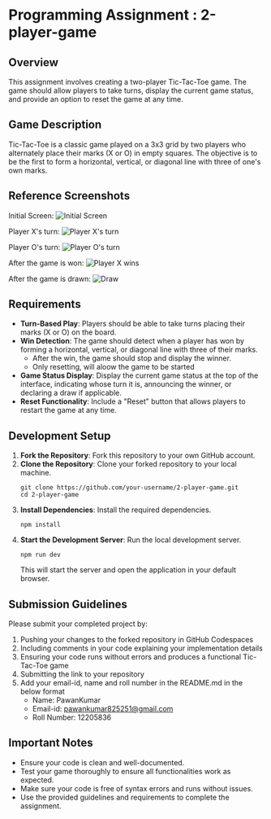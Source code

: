 # Programming Assignment : 2-player-game

## Overview

This assignment involves creating a two-player Tic-Tac-Toe game. The game should allow players to take turns, display the current game status, and provide an option to reset the game at any time.

## Game Description

Tic-Tac-Toe is a classic game played on a 3x3 grid by two players who alternately place their marks (X or O) in empty squares. The objective is to be the first to form a horizontal, vertical, or diagonal line with three of one's own marks.

## Reference Screenshots

Initial Screen:
![Initial Screen](/public/initial-screen.png)

Player X's turn:
![Player X's turn](/public/after-player-x-selected.png)

Player O's turn:
![Player O's turn](/public/player-o-selected.png)

After the game is won:
![Player X wins](/public/player-x-wins.png)

After the game is drawn:
![Draw](/public/draw.png)

## Requirements

- **Turn-Based Play**: Players should be able to take turns placing their marks (X or O) on the board.
- **Win Detection**: The game should detect when a player has won by forming a horizontal, vertical, or diagonal line with three of their marks.
  - After the win, the game should stop and display the winner.
  - Only resetting, will aloow the game to be started
- **Game Status Display**: Display the current game status at the top of the interface, indicating whose turn it is, announcing the winner, or declaring a draw if applicable.
- **Reset Functionality**: Include a "Reset" button that allows players to restart the game at any time.

## Development Setup

1. **Fork the Repository**: Fork this repository to your own GitHub account.
2. **Clone the Repository**: Clone your forked repository to your local machine.
   ```
   git clone https://github.com/your-username/2-player-game.git
   cd 2-player-game
   ```
3. **Install Dependencies**: Install the required dependencies.
   ```
   npm install
   ```
4. **Start the Development Server**: Run the local development server.
   ```
   npm run dev
   ```
   This will start the server and open the application in your default browser.

## Submission Guidelines

Please submit your completed project by:

1. Pushing your changes to the forked repository in GitHub Codespaces
2. Including comments in your code explaining your implementation details
3. Ensuring your code runs without errors and produces a functional Tic-Tac-Toe game
4. Submitting the link to your repository
5. Add your email-id, name and roll number in the README.md in the below format
   - Name: PawanKumar
   - Email-id: pawankumar825251@gmail.com
   - Roll Number: 12205836

## Important Notes

- Ensure your code is clean and well-documented.
- Test your game thoroughly to ensure all functionalities work as expected.
- Make sure your code is free of syntax errors and runs without issues.
- Use the provided guidelines and requirements to complete the assignment.

